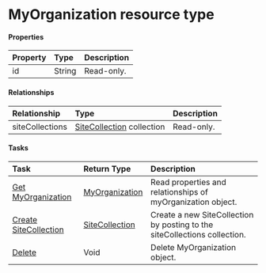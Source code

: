 # MyOrganization resource type



#### Properties
| Property	   | Type	|Description|
|:---------------|:--------|:----------|
|id|String| Read-only.|

#### Relationships
| Relationship | Type	|Description|
|:---------------|:--------|:----------|
|siteCollections|[SiteCollection](sitecollection.md) collection| Read-only.|

#### Tasks

| Task		   | Return Type	|Description|
|:---------------|:--------|:----------|
|[Get MyOrganization](../api/myorganization_get.md) | [MyOrganization](myorganization.md) |Read properties and relationships of myOrganization object.|
|[Create SiteCollection](../api/myorganization_post_sitecollections.md) |[SiteCollection](sitecollection.md)| Create a new SiteCollection by posting to the siteCollections collection.|
|[Delete](../api/myorganization_delete.md) | Void	|Delete MyOrganization object. |
